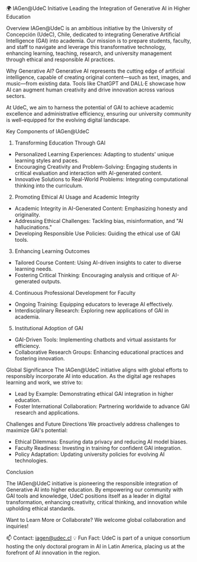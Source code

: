 🌍 IAGen@UdeC Initiative
Leading the Integration of Generative AI in Higher Education

Overview
IAGen@UdeC is an ambitious initiative by the University of Concepción (UdeC), Chile, dedicated to integrating Generative Artificial Intelligence (GAI) into academia. Our mission is to prepare students, faculty, and staff to navigate and leverage this transformative technology, enhancing learning, teaching, research, and university management through ethical and responsible AI practices.

Why Generative AI?
Generative AI represents the cutting edge of artificial intelligence, capable of creating original content—such as text, images, and music—from existing data. Tools like ChatGPT and DALL·E showcase how AI can augment human creativity and drive innovation across various sectors.

At UdeC, we aim to harness the potential of GAI to achieve academic excellence and administrative efficiency, ensuring our university community is well-equipped for the evolving digital landscape.

Key Components of IAGen@UdeC
1. Transforming Education Through GAI
  - Personalized Learning Experiences: Adapting to students' unique learning styles and paces.
  - Encouraging Creativity and Problem-Solving: Engaging students in critical evaluation and interaction with AI-generated content.
  - Innovative Solutions to Real-World Problems: Integrating computational thinking into the curriculum.
2. Promoting Ethical AI Usage and Academic Integrity
  - Academic Integrity in AI-Generated Content: Emphasizing honesty and originality.
  - Addressing Ethical Challenges: Tackling bias, misinformation, and "AI hallucinations."
  - Developing Responsible Use Policies: Guiding the ethical use of GAI tools.
3. Enhancing Learning Outcomes
  - Tailored Course Content: Using AI-driven insights to cater to diverse learning needs.
  - Fostering Critical Thinking: Encouraging analysis and critique of AI-generated outputs.
4. Continuous Professional Development for Faculty
  - Ongoing Training: Equipping educators to leverage AI effectively.
  - Interdisciplinary Research: Exploring new applications of GAI in academia.
5. Institutional Adoption of GAI
  - GAI-Driven Tools: Implementing chatbots and virtual assistants for efficiency.
  - Collaborative Research Groups: Enhancing educational practices and fostering innovation.

Global Significance
The IAGen@UdeC initiative aligns with global efforts to responsibly incorporate AI into education. As the digital age reshapes learning and work, we strive to:
  - Lead by Example: Demonstrating ethical GAI integration in higher education.
  - Foster International Collaboration: Partnering worldwide to advance GAI research and applications.

Challenges and Future Directions
We proactively address challenges to maximize GAI's potential:
  - Ethical Dilemmas: Ensuring data privacy and reducing AI model biases.
  - Faculty Readiness: Investing in training for confident GAI integration.
  - Policy Adaptation: Updating university policies for evolving AI technologies.

Conclusion

The IAGen@UdeC initiative is pioneering the responsible integration of Generative AI into higher education. By empowering our community with GAI tools and knowledge, UdeC positions itself as a leader in digital transformation, enhancing creativity, critical thinking, and innovation while upholding ethical standards.

Want to Learn More or Collaborate?
We welcome global collaboration and inquiries!

📫 Contact: iagen@udec.cl
💡 Fun Fact: UdeC is part of a unique consortium hosting the only doctoral program in AI in Latin America, placing us at the forefront of AI innovation in the region.
